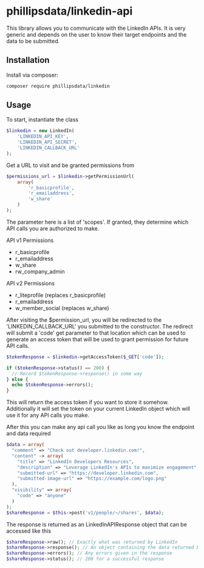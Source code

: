 # phillipsdata/linkedin-api

This library allows you to communicate with the LinkedIn APIs.  It is very generic and depends on the user to know their target endpoints and the data to be submitted.

## Installation

Install via composer:

```sh
composer require phillipsdata/linkedin
```

## Usage

To start, instantiate the class

```php
$linkedin = new LinkedIn(
    'LINKEDIN_API_KEY',
    'LINKEDIN_API_SECRET',
    'LINKEDIN_CALLBACK_URL'
);

```

Get a URL to visit and be granted permissions from

```php
$permissions_url = $linkedin->getPermissionUrl(
    array(
        'r_basicprofile',
        'r_emailaddress',
        'w_share'
    )
);

```

The parameter here is a list of 'scopes'.  If granted, they determine which API calls you are authorized to make.

API v1 Permissions
 - r_basicprofile
 - r_emailaddress
 - w_share
 - rw_company_admin

API v2 Permissions
 - r_liteprofile (replaces r_basicprofile)
 - r_emailaddress
 - w_member_social (replaces w_share)

After visiting the $permission_url, you will be redirected to the 'LINKEDIN_CALLBACK_URL' you submitted to the constructor.
The redirect will submit a 'code' get parameter to that location which can be used to generate an access token that will be used to grant permission for future API calls.

```php
$tokenResponse = $linkedin->getAccessToken($_GET['code']);

if ($tokenResponse->status() == 200) {
  // Record $tokenResponse->response() in some way
} else {
  echo $tokenResponse->errors();
}

```

This will return the access token if you want to store it somehow.
Additionally it will set the token on your current LinkedIn object which will use it for any API calls you make.

After this you can make any api call you like as long you know the endpoint and data required

```php
$data = array(
  "comment" => "Check out developer.linkedin.com!",
  "content" -> array(
    "title" => "LinkedIn Developers Resources",
    "description" => "Leverage LinkedIn's APIs to maximize engagement",
    "submitted-url" => "https://developer.linkedin.com",  
    "submitted-image-url" => "https://example.com/logo.png"
  ),
  "visibility" => array(
    "code" => "anyone"
  )  
);
$shareResponse = $this->post('v1/people/~/shares', $data);
```

The response is returned as an LinkedInAPIResponse object that can be accessed like this

```php
$shareResponse->raw(); // Exactly what was returned by LinkedIn
$shareResponse->response(); // An object containing the data returned by LinkedIn
$shareResponse->errors(); // Any errors given in the response
$shareResponse->status(); // 200 for a successful response
```